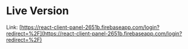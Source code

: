 # Live Version

Link: [https://react-client-panel-2651b.firebaseapp.com/login?redirect=%2F](https://react-client-panel-2651b.firebaseapp.com/login?redirect=%2F)
